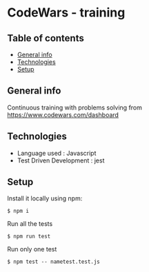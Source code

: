 # CodeWars - training

## Table of contents
* [General info](#general-info)
* [Technologies](#technologies)
* [Setup](#setup)

## General info
Continuous training with problems solving from https://www.codewars.com/dashboard

## Technologies
* Language used : Javascript
* Test Driven Development : jest

## Setup

Install it locally using npm:

```
$ npm i
```

Run all the tests
```
$ npm run test
```

Run only one test 
```
$ npm test -- nametest.test.js
```
